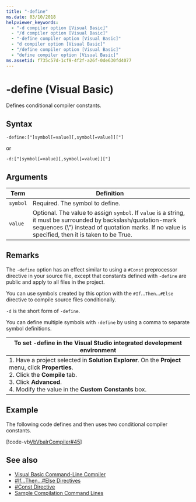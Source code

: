 ```yaml
---
title: "-define"
ms.date: 03/10/2018
helpviewer_keywords: 
  - "-d compiler option [Visual Basic]"
  - "/d compiler option [Visual Basic]"
  - "-define compiler option [Visual Basic]"
  - "d compiler option [Visual Basic]"
  - "/define compiler option [Visual Basic]"
  - "define compiler option [Visual Basic]"
ms.assetid: f735c57d-1cf9-4f2f-a26f-0de630fd4077
---
```

# -define (Visual Basic)
Defines conditional compiler constants.  
  
## Syntax  
  
```console  
-define:["]symbol[=value][,symbol[=value]]["]  
```

or

```console  
-d:["]symbol[=value][,symbol[=value]]["]  
```  
  
## Arguments  
  
|Term|Definition|  
|---|---|  
|`symbol`|Required. The symbol to define.|  
|`value`|Optional. The value to assign `symbol`. If `value` is a string, it must be surrounded by backslash/quotation-mark sequences (\\") instead of quotation marks. If no value is specified, then it is taken to be True.|  
  
## Remarks  
 The `-define` option has an effect similar to using a `#Const` preprocessor directive in your source file, except that constants defined with `-define` are public and apply to all files in the project.  
  
 You can use symbols created by this option with the `#If`...`Then`...`#Else` directive to compile source files conditionally.  
  
 `-d` is the short form of `-define`.  
  
 You can define multiple symbols with `-define` by using a comma to separate symbol definitions.  
  
|To set -define in the Visual Studio integrated development environment|  
|---|  
|1.  Have a project selected in **Solution Explorer**. On the **Project** menu, click **Properties**. <br />2.  Click the **Compile** tab.<br />3.  Click **Advanced**.<br />4.  Modify the value in the **Custom Constants** box.|  
  
## Example  
 The following code defines and then uses two conditional compiler constants.  
  
 [!code-vb[VbVbalrCompiler#45](~/samples/snippets/visualbasic/VS_Snippets_VBCSharp/VbVbalrCompiler/VB/Class1.vb#45)]  
  
## See also

- [Visual Basic Command-Line Compiler](index.md)
- [#If...Then...#Else Directives](../../language-reference/directives/if-then-else-directives.md)
- [#Const Directive](../../language-reference/directives/const-directive.md)
- [Sample Compilation Command Lines](sample-compilation-command-lines.md)
